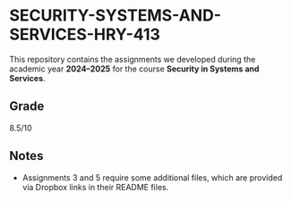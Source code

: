 # SECURITY-SYSTEMS-AND-SERVICES-HRY-413

This repository contains the assignments we developed during the academic year **2024–2025** for the course **Security in Systems and Services**.  

## Grade

8.5/10

## Notes
- Assignments 3 and 5 require some additional files, which are provided via Dropbox links in their README files.
